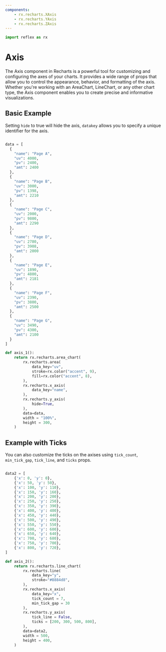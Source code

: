 ```yaml
---
components:
    - rx.recharts.XAxis
    - rx.recharts.YAxis
    - rx.recharts.ZAxis
---
```

```python exec
import reflex as rx
```

# Axis

The Axis component in Recharts is a powerful tool for customizing and configuring the axes of your charts. It provides a wide range of props that allow you to control the appearance, behavior, and formatting of the axis. Whether you're working with an AreaChart, LineChart, or any other chart type, the Axis component enables you to create precise and informative visualizations.

## Basic Example

Setting `hide` to true will hide the axis, `datakey` allows you to specify a unique identifier for the axis.

```python demo graphing

data = [
  {
    "name": "Page A",
    "uv": 4000,
    "pv": 2400,
    "amt": 2400
  },
  {
    "name": "Page B",
    "uv": 3000,
    "pv": 1398,
    "amt": 2210
  },
  {
    "name": "Page C",
    "uv": 2000,
    "pv": 9800,
    "amt": 2290
  },
  {
    "name": "Page D",
    "uv": 2780,
    "pv": 3908,
    "amt": 2000
  },
  {
    "name": "Page E",
    "uv": 1890,
    "pv": 4800,
    "amt": 2181
  },
  {
    "name": "Page F",
    "uv": 2390,
    "pv": 3800,
    "amt": 2500
  },
  {
    "name": "Page G",
    "uv": 3490,
    "pv": 4300,
    "amt": 2100
  }
]

def axis_1():
    return rx.recharts.area_chart(
        rx.recharts.area(
            data_key="uv",
            stroke=rx.color("accent", 9),
            fill=rx.color("accent", 8),
        ),
        rx.recharts.x_axis(
            data_key="name",
        ),
        rx.recharts.y_axis(
            hide=True,
        ),
        data=data,
        width = "100%",
        height = 300,
    )
```


## Example with Ticks

You can also customize the ticks on the axises using `tick_count`, `min_tick_gap`, `tick_line`, and `ticks` props.

```python demo graphing

data2 = [
    {'x': 0, 'y': 0},
    {'x': 50, 'y': 50},
    {'x': 100, 'y': 110},
    {'x': 150, 'y': 160},
    {'x': 200, 'y': 200},
    {'x': 250, 'y': 250},
    {'x': 350, 'y': 390},
    {'x': 400, 'y': 400},
    {'x': 450, 'y': 440},
    {'x': 500, 'y': 490},
    {'x': 550, 'y': 550},
    {'x': 600, 'y': 600},
    {'x': 650, 'y': 640},
    {'x': 700, 'y': 680},
    {'x': 750, 'y': 700},
    {'x': 800, 'y': 720},
]

def axis_2():
    return rx.recharts.line_chart(
        rx.recharts.line(
            data_key="y",
            stroke="#8884d8",
        ),
        rx.recharts.x_axis(
            data_key="x", 
            tick_count = 7, 
            min_tick_gap = 30
        ),
        rx.recharts.y_axis(
            tick_line = False,
            ticks = [200, 300, 500, 800],
        ),
        data=data2,
        width = 500,
        height = 400,
    )
```
